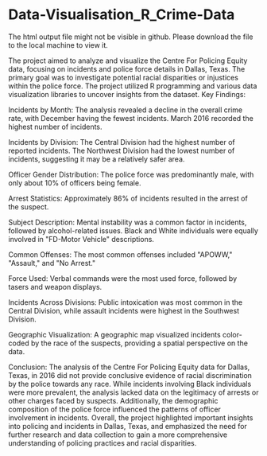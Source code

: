 # Data-Visualisation_R_Crime-Data

The html output file might not be visible in github. Please download the file to the local machine to view it.

The project aimed to analyze and visualize the Centre For Policing Equity data, focusing on incidents and police force details in Dallas, Texas. The primary goal was to investigate potential racial disparities or injustices within the police force. The project utilized R programming and various data visualization libraries to uncover insights from the dataset.
Key Findings:

Incidents by Month:
The analysis revealed a decline in the overall crime rate, with December having the fewest incidents.
March 2016 recorded the highest number of incidents.

Incidents by Division:
The Central Division had the highest number of reported incidents.
The Northwest Division had the lowest number of incidents, suggesting it may be a relatively safer area.

Officer Gender Distribution:
The police force was predominantly male, with only about 10% of officers being female.

Arrest Statistics:
Approximately 86% of incidents resulted in the arrest of the suspect.

Subject Description:
Mental instability was a common factor in incidents, followed by alcohol-related issues.
Black and White individuals were equally involved in "FD-Motor Vehicle" descriptions.

Common Offenses:
The most common offenses included "APOWW," "Assault," and "No Arrest."

Force Used:
Verbal commands were the most used force, followed by tasers and weapon displays.

Incidents Across Divisions:
Public intoxication was most common in the Central Division, while assault incidents were highest in the Southwest Division.

Geographic Visualization:
A geographic map visualized incidents color-coded by the race of the suspects, providing a spatial perspective on the data.

Conclusion:
The analysis of the Centre For Policing Equity data for Dallas, Texas, in 2016 did not provide conclusive evidence of racial discrimination by the police towards any race. While incidents involving Black individuals were more prevalent, the analysis lacked data on the legitimacy of arrests or other charges faced by suspects. Additionally, the demographic composition of the police force influenced the patterns of officer involvement in incidents.
Overall, the project highlighted important insights into policing and incidents in Dallas, Texas, and emphasized the need for further research and data collection to gain a more comprehensive understanding of policing practices and racial disparities.


